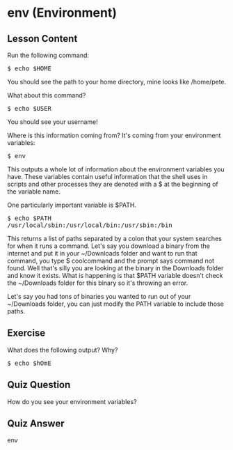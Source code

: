 # env (Environment)

## Lesson Content

Run the following command: 

<pre>$ echo $HOME</pre>

You should see the path to your home directory, mine looks like /home/pete. 

What about this command? 

<pre>$ echo $USER </pre>

You should see your username!

Where is this information coming from? It's coming from your environment variables:

<pre>$ env </pre>

This outputs a whole lot of information about the environment variables you have. These variables contain useful information that the shell uses in scripts and other processes they are denoted with a $ at the beginning of the variable name.

One particularly important variable is $PATH. 

<pre>
$ echo $PATH
/usr/local/sbin:/usr/local/bin:/usr/sbin:/bin</pre>

This returns a list of paths separated by a colon that your system searches for when it runs a command. Let's say you download a binary from the internet and put it in your ~/Downloads folder and want to run that command, you type $ coolcommand and the prompt says command not found. Well that's silly you are looking at the binary in the Downloads folder and know it exists. What is happening is that $PATH variable doesn't check the ~/Downloads folder for this binary so it's throwing an error. 

Let's say you had tons of binaries you wanted to run out of your ~/Downloads folder, you can just modify the PATH variable to include those paths. 

## Exercise

What does the following output? Why?
<pre>$ echo $hOmE</pre>

## Quiz Question

How do you see your environment variables?

## Quiz Answer

env